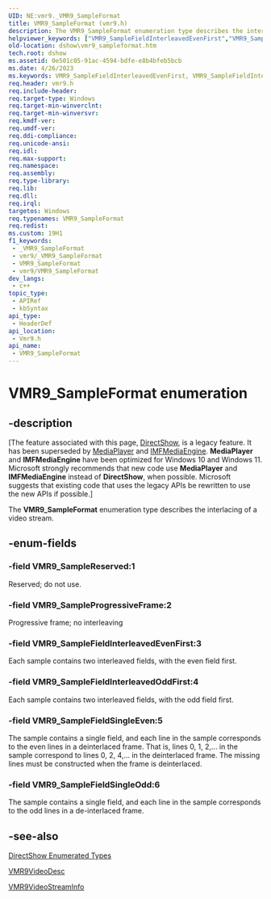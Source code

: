 ```yaml
---
UID: NE:vmr9._VMR9_SampleFormat
title: VMR9_SampleFormat (vmr9.h)
description: The VMR9_SampleFormat enumeration type describes the interlacing of a video stream.
helpviewer_keywords: ["VMR9_SampleFieldInterleavedEvenFirst","VMR9_SampleFieldInterleavedOddFirst","VMR9_SampleFieldSingleEven","VMR9_SampleFieldSingleOdd","VMR9_SampleFormat","VMR9_SampleFormat","VMR9_SampleFormat enumeration [DirectShow]","VMR9_SampleProgressiveFrame","VMR9_SampleReserved","dshow.vmr9_sampleformat","vmr9/VMR9_SampleFieldInterleavedEvenFirst","vmr9/VMR9_SampleFieldInterleavedOddFirst","vmr9/VMR9_SampleFieldSingleEven","vmr9/VMR9_SampleFieldSingleOdd","vmr9/VMR9_SampleFormat","vmr9/VMR9_SampleProgressiveFrame","vmr9/VMR9_SampleReserved"]
old-location: dshow\vmr9_sampleformat.htm
tech.root: dshow
ms.assetid: 0e501c05-91ac-4594-bdfe-e8b4bfeb5bcb
ms.date: 4/26/2023
ms.keywords: VMR9_SampleFieldInterleavedEvenFirst, VMR9_SampleFieldInterleavedOddFirst, VMR9_SampleFieldSingleEven, VMR9_SampleFieldSingleOdd, VMR9_SampleFormat, VMR9_SampleFormat , VMR9_SampleFormat enumeration [DirectShow], VMR9_SampleProgressiveFrame, VMR9_SampleReserved, dshow.vmr9_sampleformat, vmr9/VMR9_SampleFieldInterleavedEvenFirst, vmr9/VMR9_SampleFieldInterleavedOddFirst, vmr9/VMR9_SampleFieldSingleEven, vmr9/VMR9_SampleFieldSingleOdd, vmr9/VMR9_SampleFormat, vmr9/VMR9_SampleProgressiveFrame, vmr9/VMR9_SampleReserved
req.header: vmr9.h
req.include-header: 
req.target-type: Windows
req.target-min-winverclnt: 
req.target-min-winversvr: 
req.kmdf-ver: 
req.umdf-ver: 
req.ddi-compliance: 
req.unicode-ansi: 
req.idl: 
req.max-support: 
req.namespace: 
req.assembly: 
req.type-library: 
req.lib: 
req.dll: 
req.irql: 
targetos: Windows
req.typenames: VMR9_SampleFormat
req.redist: 
ms.custom: 19H1
f1_keywords:
 - _VMR9_SampleFormat
 - vmr9/_VMR9_SampleFormat
 - VMR9_SampleFormat
 - vmr9/VMR9_SampleFormat
dev_langs:
 - c++
topic_type:
 - APIRef
 - kbSyntax
api_type:
 - HeaderDef
api_location:
 - Vmr9.h
api_name:
 - VMR9_SampleFormat
---
```


# VMR9_SampleFormat enumeration


## -description

\[The feature associated with this page, [DirectShow](/windows/win32/directshow/directshow), is a legacy feature. It has been superseded by [MediaPlayer](/uwp/api/Windows.Media.Playback.MediaPlayer) and [IMFMediaEngine](/windows/win32/api/mfmediaengine/nn-mfmediaengine-imfmediaengine). **MediaPlayer** and **IMFMediaEngine** have been optimized for Windows 10 and Windows 11. Microsoft strongly recommends that new code use **MediaPlayer** and **IMFMediaEngine** instead of **DirectShow**, when possible. Microsoft suggests that existing code that uses the legacy APIs be rewritten to use the new APIs if possible.\]

The <b>VMR9_SampleFormat</b> enumeration type describes the interlacing of a video stream.

## -enum-fields

### -field VMR9_SampleReserved:1

Reserved; do not use.

### -field VMR9_SampleProgressiveFrame:2

Progressive frame; no interleaving

### -field VMR9_SampleFieldInterleavedEvenFirst:3

Each sample contains two interleaved fields, with the even field first.

### -field VMR9_SampleFieldInterleavedOddFirst:4

Each sample contains two interleaved fields, with the odd field first.

### -field VMR9_SampleFieldSingleEven:5

The sample contains a single field, and each line in the sample corresponds to the even lines in a deinterlaced frame. That is, lines 0, 1, 2,... in the sample correspond to lines 0, 2, 4,... in the deinterlaced frame. The missing lines must be constructed when the frame is deinterlaced.

### -field VMR9_SampleFieldSingleOdd:6

The sample contains a single field, and each line in the sample corresponds to the odd lines in a de-interlaced frame.

## -see-also

<a href="/windows/desktop/DirectShow/directshow-enumerated-types">DirectShow Enumerated Types</a>



<a href="/previous-versions/windows/desktop/api/vmr9/ns-vmr9-vmr9videodesc">VMR9VideoDesc</a>



<a href="/previous-versions/windows/desktop/api/vmr9/ns-vmr9-vmr9videostreaminfo">VMR9VideoStreamInfo</a>
